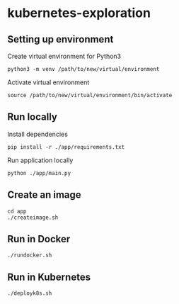 # kubernetes-exploration

## Setting up environment

Create virtual environment for Python3
```
python3 -m venv /path/to/new/virtual/environment
```

Activate virtual environment
```
source /path/to/new/virtual/environment/bin/activate
```

## Run locally

Install dependencies
```
pip install -r ./app/requirements.txt
```

Run application locally
```
python ./app/main.py
```

## Create an image
```
cd app
./createimage.sh
```

## Run in Docker
```
./rundocker.sh
```

## Run in Kubernetes
```
./deployk8s.sh
```
